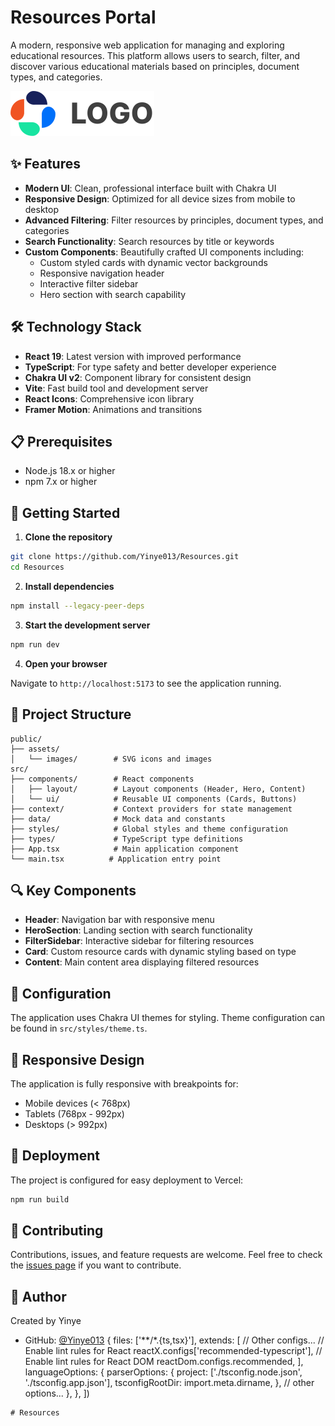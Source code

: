 # Resources Portal

A modern, responsive web application for managing and exploring educational resources. This platform allows users to search, filter, and discover various educational materials based on principles, document types, and categories.

![Resources Portal](./public/assets/images/logo.svg)

## ✨ Features

- **Modern UI**: Clean, professional interface built with Chakra UI
- **Responsive Design**: Optimized for all device sizes from mobile to desktop
- **Advanced Filtering**: Filter resources by principles, document types, and categories
- **Search Functionality**: Search resources by title or keywords
- **Custom Components**: Beautifully crafted UI components including:
  - Custom styled cards with dynamic vector backgrounds
  - Responsive navigation header
  - Interactive filter sidebar
  - Hero section with search capability

## 🛠️ Technology Stack

- **React 19**: Latest version with improved performance
- **TypeScript**: For type safety and better developer experience
- **Chakra UI v2**: Component library for consistent design
- **Vite**: Fast build tool and development server
- **React Icons**: Comprehensive icon library
- **Framer Motion**: Animations and transitions

## 📋 Prerequisites

- Node.js 18.x or higher
- npm 7.x or higher

## 🚀 Getting Started

1. **Clone the repository**

```bash
git clone https://github.com/Yinye013/Resources.git
cd Resources
```

2. **Install dependencies**

```bash
npm install --legacy-peer-deps
```

3. **Start the development server**

```bash
npm run dev
```

4. **Open your browser**

Navigate to `http://localhost:5173` to see the application running.

## 📁 Project Structure

```plaintext
public/
├── assets/
│   └── images/        # SVG icons and images
src/
├── components/        # React components
│   ├── layout/        # Layout components (Header, Hero, Content)
│   └── ui/            # Reusable UI components (Cards, Buttons)
├── context/           # Context providers for state management
├── data/              # Mock data and constants
├── styles/            # Global styles and theme configuration
├── types/             # TypeScript type definitions
├── App.tsx            # Main application component
└── main.tsx          # Application entry point
```

## 🔍 Key Components

- **Header**: Navigation bar with responsive menu
- **HeroSection**: Landing section with search functionality
- **FilterSidebar**: Interactive sidebar for filtering resources
- **Card**: Custom resource cards with dynamic styling based on type
- **Content**: Main content area displaying filtered resources

## 🔧 Configuration

The application uses Chakra UI themes for styling. Theme configuration can be found in `src/styles/theme.ts`.

## 📱 Responsive Design

The application is fully responsive with breakpoints for:

- Mobile devices (< 768px)
- Tablets (768px - 992px)
- Desktops (> 992px)

## 🚢 Deployment

The project is configured for easy deployment to Vercel:

```bash
npm run build
```

## 🤝 Contributing

Contributions, issues, and feature requests are welcome. Feel free to check the [issues page](https://github.com/Yinye013/Resources/issues) if you want to contribute.

## 👤 Author

Created by Yinye

- GitHub: [@Yinye013](https://github.com/Yinye013)
  {
  files: ['**/*.{ts,tsx}'],
  extends: [
  // Other configs...
  // Enable lint rules for React
  reactX.configs['recommended-typescript'],
  // Enable lint rules for React DOM
  reactDom.configs.recommended,
  ],
  languageOptions: {
  parserOptions: {
  project: ['./tsconfig.node.json', './tsconfig.app.json'],
  tsconfigRootDir: import.meta.dirname,
  },
  // other options...
  },
  },
  ])

```
# Resources
```

